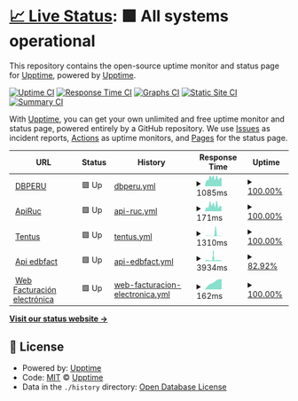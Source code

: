 # [📈 Live Status](https://upptime.github.io/dbperu): <!--live status--> **🟩 All systems operational**

This repository contains the open-source uptime monitor and status page for [Upptime](https://upptime.js.org), powered by [Upptime](https://github.com/upptime/upptime).

[![Uptime CI](https://github.com/upptime/dbperu/workflows/Uptime%20CI/badge.svg)](https://github.com/upptime/dbperu/actions?query=workflow%3A%22Uptime+CI%22)
[![Response Time CI](https://github.com/upptime/dbperu/workflows/Response%20Time%20CI/badge.svg)](https://github.com/upptime/dbperu/actions?query=workflow%3A%22Response+Time+CI%22)
[![Graphs CI](https://github.com/upptime/dbperu/workflows/Graphs%20CI/badge.svg)](https://github.com/upptime/dbperu/actions?query=workflow%3A%22Graphs+CI%22)
[![Static Site CI](https://github.com/upptime/dbperu/workflows/Static%20Site%20CI/badge.svg)](https://github.com/upptime/dbperu/actions?query=workflow%3A%22Static+Site+CI%22)
[![Summary CI](https://github.com/upptime/dbperu/workflows/Summary%20CI/badge.svg)](https://github.com/upptime/dbperu/actions?query=workflow%3A%22Summary+CI%22)

With [Upptime](https://upptime.js.org), you can get your own unlimited and free uptime monitor and status page, powered entirely by a GitHub repository. We use [Issues](https://github.com/upptime/dbperu/issues) as incident reports, [Actions](https://github.com/upptime/dbperu/actions) as uptime monitors, and [Pages](https://upptime.github.io/dbperu) for the status page.

<!--start: status pages-->
<!-- This summary is generated by Upptime (https://github.com/upptime/upptime) -->
<!-- Do not edit this manually, your changes will be overwritten -->
<!-- prettier-ignore -->
| URL | Status | History | Response Time | Uptime |
| --- | ------ | ------- | ------------- | ------ |
| <img alt="" src="https://favicons.githubusercontent.com/www.dbperu.com" height="13"> [DBPERU](https://www.dbperu.com/) | 🟩 Up | [dbperu.yml](https://github.com/mperezdbperu/dbperu/commits/HEAD/history/dbperu.yml) | <details><summary><img alt="Response time graph" src="./graphs/dbperu/response-time-week.png" height="20"> 1085ms</summary><br><a href="https://mperezdbperu.github.io/dbperu/history/dbperu"><img alt="Response time 1049" src="https://img.shields.io/endpoint?url=https%3A%2F%2Fraw.githubusercontent.com%2Fmperezdbperu%2Fdbperu%2FHEAD%2Fapi%2Fdbperu%2Fresponse-time.json"></a><br><a href="https://mperezdbperu.github.io/dbperu/history/dbperu"><img alt="24-hour response time 1344" src="https://img.shields.io/endpoint?url=https%3A%2F%2Fraw.githubusercontent.com%2Fmperezdbperu%2Fdbperu%2FHEAD%2Fapi%2Fdbperu%2Fresponse-time-day.json"></a><br><a href="https://mperezdbperu.github.io/dbperu/history/dbperu"><img alt="7-day response time 1085" src="https://img.shields.io/endpoint?url=https%3A%2F%2Fraw.githubusercontent.com%2Fmperezdbperu%2Fdbperu%2FHEAD%2Fapi%2Fdbperu%2Fresponse-time-week.json"></a><br><a href="https://mperezdbperu.github.io/dbperu/history/dbperu"><img alt="30-day response time 1049" src="https://img.shields.io/endpoint?url=https%3A%2F%2Fraw.githubusercontent.com%2Fmperezdbperu%2Fdbperu%2FHEAD%2Fapi%2Fdbperu%2Fresponse-time-month.json"></a><br><a href="https://mperezdbperu.github.io/dbperu/history/dbperu"><img alt="1-year response time 1049" src="https://img.shields.io/endpoint?url=https%3A%2F%2Fraw.githubusercontent.com%2Fmperezdbperu%2Fdbperu%2FHEAD%2Fapi%2Fdbperu%2Fresponse-time-year.json"></a></details> | <details><summary><a href="https://mperezdbperu.github.io/dbperu/history/dbperu">100.00%</a></summary><a href="https://mperezdbperu.github.io/dbperu/history/dbperu"><img alt="All-time uptime 100.00%" src="https://img.shields.io/endpoint?url=https%3A%2F%2Fraw.githubusercontent.com%2Fmperezdbperu%2Fdbperu%2FHEAD%2Fapi%2Fdbperu%2Fuptime.json"></a><br><a href="https://mperezdbperu.github.io/dbperu/history/dbperu"><img alt="24-hour uptime 100.00%" src="https://img.shields.io/endpoint?url=https%3A%2F%2Fraw.githubusercontent.com%2Fmperezdbperu%2Fdbperu%2FHEAD%2Fapi%2Fdbperu%2Fuptime-day.json"></a><br><a href="https://mperezdbperu.github.io/dbperu/history/dbperu"><img alt="7-day uptime 100.00%" src="https://img.shields.io/endpoint?url=https%3A%2F%2Fraw.githubusercontent.com%2Fmperezdbperu%2Fdbperu%2FHEAD%2Fapi%2Fdbperu%2Fuptime-week.json"></a><br><a href="https://mperezdbperu.github.io/dbperu/history/dbperu"><img alt="30-day uptime 100.00%" src="https://img.shields.io/endpoint?url=https%3A%2F%2Fraw.githubusercontent.com%2Fmperezdbperu%2Fdbperu%2FHEAD%2Fapi%2Fdbperu%2Fuptime-month.json"></a><br><a href="https://mperezdbperu.github.io/dbperu/history/dbperu"><img alt="1-year uptime 100.00%" src="https://img.shields.io/endpoint?url=https%3A%2F%2Fraw.githubusercontent.com%2Fmperezdbperu%2Fdbperu%2FHEAD%2Fapi%2Fdbperu%2Fuptime-year.json"></a></details>
| <img alt="" src="https://favicons.githubusercontent.com/java.dbperu.com" height="13"> [ApiRuc](http://java.dbperu.com:8080/ApiRuc) | 🟩 Up | [api-ruc.yml](https://github.com/mperezdbperu/dbperu/commits/HEAD/history/api-ruc.yml) | <details><summary><img alt="Response time graph" src="./graphs/api-ruc/response-time-week.png" height="20"> 171ms</summary><br><a href="https://mperezdbperu.github.io/dbperu/history/api-ruc"><img alt="Response time 166" src="https://img.shields.io/endpoint?url=https%3A%2F%2Fraw.githubusercontent.com%2Fmperezdbperu%2Fdbperu%2FHEAD%2Fapi%2Fapi-ruc%2Fresponse-time.json"></a><br><a href="https://mperezdbperu.github.io/dbperu/history/api-ruc"><img alt="24-hour response time 270" src="https://img.shields.io/endpoint?url=https%3A%2F%2Fraw.githubusercontent.com%2Fmperezdbperu%2Fdbperu%2FHEAD%2Fapi%2Fapi-ruc%2Fresponse-time-day.json"></a><br><a href="https://mperezdbperu.github.io/dbperu/history/api-ruc"><img alt="7-day response time 171" src="https://img.shields.io/endpoint?url=https%3A%2F%2Fraw.githubusercontent.com%2Fmperezdbperu%2Fdbperu%2FHEAD%2Fapi%2Fapi-ruc%2Fresponse-time-week.json"></a><br><a href="https://mperezdbperu.github.io/dbperu/history/api-ruc"><img alt="30-day response time 166" src="https://img.shields.io/endpoint?url=https%3A%2F%2Fraw.githubusercontent.com%2Fmperezdbperu%2Fdbperu%2FHEAD%2Fapi%2Fapi-ruc%2Fresponse-time-month.json"></a><br><a href="https://mperezdbperu.github.io/dbperu/history/api-ruc"><img alt="1-year response time 166" src="https://img.shields.io/endpoint?url=https%3A%2F%2Fraw.githubusercontent.com%2Fmperezdbperu%2Fdbperu%2FHEAD%2Fapi%2Fapi-ruc%2Fresponse-time-year.json"></a></details> | <details><summary><a href="https://mperezdbperu.github.io/dbperu/history/api-ruc">100.00%</a></summary><a href="https://mperezdbperu.github.io/dbperu/history/api-ruc"><img alt="All-time uptime 100.00%" src="https://img.shields.io/endpoint?url=https%3A%2F%2Fraw.githubusercontent.com%2Fmperezdbperu%2Fdbperu%2FHEAD%2Fapi%2Fapi-ruc%2Fuptime.json"></a><br><a href="https://mperezdbperu.github.io/dbperu/history/api-ruc"><img alt="24-hour uptime 100.00%" src="https://img.shields.io/endpoint?url=https%3A%2F%2Fraw.githubusercontent.com%2Fmperezdbperu%2Fdbperu%2FHEAD%2Fapi%2Fapi-ruc%2Fuptime-day.json"></a><br><a href="https://mperezdbperu.github.io/dbperu/history/api-ruc"><img alt="7-day uptime 100.00%" src="https://img.shields.io/endpoint?url=https%3A%2F%2Fraw.githubusercontent.com%2Fmperezdbperu%2Fdbperu%2FHEAD%2Fapi%2Fapi-ruc%2Fuptime-week.json"></a><br><a href="https://mperezdbperu.github.io/dbperu/history/api-ruc"><img alt="30-day uptime 100.00%" src="https://img.shields.io/endpoint?url=https%3A%2F%2Fraw.githubusercontent.com%2Fmperezdbperu%2Fdbperu%2FHEAD%2Fapi%2Fapi-ruc%2Fuptime-month.json"></a><br><a href="https://mperezdbperu.github.io/dbperu/history/api-ruc"><img alt="1-year uptime 100.00%" src="https://img.shields.io/endpoint?url=https%3A%2F%2Fraw.githubusercontent.com%2Fmperezdbperu%2Fdbperu%2FHEAD%2Fapi%2Fapi-ruc%2Fuptime-year.json"></a></details>
| <img alt="" src="https://favicons.githubusercontent.com/tentus.dbperulab.com" height="13"> [Tentus](http://tentus.dbperulab.com/) | 🟩 Up | [tentus.yml](https://github.com/mperezdbperu/dbperu/commits/HEAD/history/tentus.yml) | <details><summary><img alt="Response time graph" src="./graphs/tentus/response-time-week.png" height="20"> 1310ms</summary><br><a href="https://mperezdbperu.github.io/dbperu/history/tentus"><img alt="Response time 1017" src="https://img.shields.io/endpoint?url=https%3A%2F%2Fraw.githubusercontent.com%2Fmperezdbperu%2Fdbperu%2FHEAD%2Fapi%2Ftentus%2Fresponse-time.json"></a><br><a href="https://mperezdbperu.github.io/dbperu/history/tentus"><img alt="24-hour response time 100" src="https://img.shields.io/endpoint?url=https%3A%2F%2Fraw.githubusercontent.com%2Fmperezdbperu%2Fdbperu%2FHEAD%2Fapi%2Ftentus%2Fresponse-time-day.json"></a><br><a href="https://mperezdbperu.github.io/dbperu/history/tentus"><img alt="7-day response time 1310" src="https://img.shields.io/endpoint?url=https%3A%2F%2Fraw.githubusercontent.com%2Fmperezdbperu%2Fdbperu%2FHEAD%2Fapi%2Ftentus%2Fresponse-time-week.json"></a><br><a href="https://mperezdbperu.github.io/dbperu/history/tentus"><img alt="30-day response time 1017" src="https://img.shields.io/endpoint?url=https%3A%2F%2Fraw.githubusercontent.com%2Fmperezdbperu%2Fdbperu%2FHEAD%2Fapi%2Ftentus%2Fresponse-time-month.json"></a><br><a href="https://mperezdbperu.github.io/dbperu/history/tentus"><img alt="1-year response time 1017" src="https://img.shields.io/endpoint?url=https%3A%2F%2Fraw.githubusercontent.com%2Fmperezdbperu%2Fdbperu%2FHEAD%2Fapi%2Ftentus%2Fresponse-time-year.json"></a></details> | <details><summary><a href="https://mperezdbperu.github.io/dbperu/history/tentus">100.00%</a></summary><a href="https://mperezdbperu.github.io/dbperu/history/tentus"><img alt="All-time uptime 100.00%" src="https://img.shields.io/endpoint?url=https%3A%2F%2Fraw.githubusercontent.com%2Fmperezdbperu%2Fdbperu%2FHEAD%2Fapi%2Ftentus%2Fuptime.json"></a><br><a href="https://mperezdbperu.github.io/dbperu/history/tentus"><img alt="24-hour uptime 100.00%" src="https://img.shields.io/endpoint?url=https%3A%2F%2Fraw.githubusercontent.com%2Fmperezdbperu%2Fdbperu%2FHEAD%2Fapi%2Ftentus%2Fuptime-day.json"></a><br><a href="https://mperezdbperu.github.io/dbperu/history/tentus"><img alt="7-day uptime 100.00%" src="https://img.shields.io/endpoint?url=https%3A%2F%2Fraw.githubusercontent.com%2Fmperezdbperu%2Fdbperu%2FHEAD%2Fapi%2Ftentus%2Fuptime-week.json"></a><br><a href="https://mperezdbperu.github.io/dbperu/history/tentus"><img alt="30-day uptime 100.00%" src="https://img.shields.io/endpoint?url=https%3A%2F%2Fraw.githubusercontent.com%2Fmperezdbperu%2Fdbperu%2FHEAD%2Fapi%2Ftentus%2Fuptime-month.json"></a><br><a href="https://mperezdbperu.github.io/dbperu/history/tentus"><img alt="1-year uptime 100.00%" src="https://img.shields.io/endpoint?url=https%3A%2F%2Fraw.githubusercontent.com%2Fmperezdbperu%2Fdbperu%2FHEAD%2Fapi%2Ftentus%2Fuptime-year.json"></a></details>
| <img alt="" src="https://favicons.githubusercontent.com/161.132.192.240" height="13"> [Api edbfact](http://161.132.192.240:81/) | 🟩 Up | [api-edbfact.yml](https://github.com/mperezdbperu/dbperu/commits/HEAD/history/api-edbfact.yml) | <details><summary><img alt="Response time graph" src="./graphs/api-edbfact/response-time-week.png" height="20"> 3934ms</summary><br><a href="https://mperezdbperu.github.io/dbperu/history/api-edbfact"><img alt="Response time 3756" src="https://img.shields.io/endpoint?url=https%3A%2F%2Fraw.githubusercontent.com%2Fmperezdbperu%2Fdbperu%2FHEAD%2Fapi%2Fapi-edbfact%2Fresponse-time.json"></a><br><a href="https://mperezdbperu.github.io/dbperu/history/api-edbfact"><img alt="24-hour response time 2091" src="https://img.shields.io/endpoint?url=https%3A%2F%2Fraw.githubusercontent.com%2Fmperezdbperu%2Fdbperu%2FHEAD%2Fapi%2Fapi-edbfact%2Fresponse-time-day.json"></a><br><a href="https://mperezdbperu.github.io/dbperu/history/api-edbfact"><img alt="7-day response time 3934" src="https://img.shields.io/endpoint?url=https%3A%2F%2Fraw.githubusercontent.com%2Fmperezdbperu%2Fdbperu%2FHEAD%2Fapi%2Fapi-edbfact%2Fresponse-time-week.json"></a><br><a href="https://mperezdbperu.github.io/dbperu/history/api-edbfact"><img alt="30-day response time 3756" src="https://img.shields.io/endpoint?url=https%3A%2F%2Fraw.githubusercontent.com%2Fmperezdbperu%2Fdbperu%2FHEAD%2Fapi%2Fapi-edbfact%2Fresponse-time-month.json"></a><br><a href="https://mperezdbperu.github.io/dbperu/history/api-edbfact"><img alt="1-year response time 3756" src="https://img.shields.io/endpoint?url=https%3A%2F%2Fraw.githubusercontent.com%2Fmperezdbperu%2Fdbperu%2FHEAD%2Fapi%2Fapi-edbfact%2Fresponse-time-year.json"></a></details> | <details><summary><a href="https://mperezdbperu.github.io/dbperu/history/api-edbfact">82.92%</a></summary><a href="https://mperezdbperu.github.io/dbperu/history/api-edbfact"><img alt="All-time uptime 83.79%" src="https://img.shields.io/endpoint?url=https%3A%2F%2Fraw.githubusercontent.com%2Fmperezdbperu%2Fdbperu%2FHEAD%2Fapi%2Fapi-edbfact%2Fuptime.json"></a><br><a href="https://mperezdbperu.github.io/dbperu/history/api-edbfact"><img alt="24-hour uptime 94.74%" src="https://img.shields.io/endpoint?url=https%3A%2F%2Fraw.githubusercontent.com%2Fmperezdbperu%2Fdbperu%2FHEAD%2Fapi%2Fapi-edbfact%2Fuptime-day.json"></a><br><a href="https://mperezdbperu.github.io/dbperu/history/api-edbfact"><img alt="7-day uptime 82.92%" src="https://img.shields.io/endpoint?url=https%3A%2F%2Fraw.githubusercontent.com%2Fmperezdbperu%2Fdbperu%2FHEAD%2Fapi%2Fapi-edbfact%2Fuptime-week.json"></a><br><a href="https://mperezdbperu.github.io/dbperu/history/api-edbfact"><img alt="30-day uptime 83.79%" src="https://img.shields.io/endpoint?url=https%3A%2F%2Fraw.githubusercontent.com%2Fmperezdbperu%2Fdbperu%2FHEAD%2Fapi%2Fapi-edbfact%2Fuptime-month.json"></a><br><a href="https://mperezdbperu.github.io/dbperu/history/api-edbfact"><img alt="1-year uptime 83.79%" src="https://img.shields.io/endpoint?url=https%3A%2F%2Fraw.githubusercontent.com%2Fmperezdbperu%2Fdbperu%2FHEAD%2Fapi%2Fapi-edbfact%2Fuptime-year.json"></a></details>
| <img alt="" src="https://favicons.githubusercontent.com/edbfact.dbperulab.com" height="13"> [Web Facturación electrónica](http://edbfact.dbperulab.com/) | 🟩 Up | [web-facturacion-electronica.yml](https://github.com/mperezdbperu/dbperu/commits/HEAD/history/web-facturacion-electronica.yml) | <details><summary><img alt="Response time graph" src="./graphs/web-facturacion-electronica/response-time-week.png" height="20"> 162ms</summary><br><a href="https://mperezdbperu.github.io/dbperu/history/web-facturacion-electronica"><img alt="Response time 162" src="https://img.shields.io/endpoint?url=https%3A%2F%2Fraw.githubusercontent.com%2Fmperezdbperu%2Fdbperu%2FHEAD%2Fapi%2Fweb-facturacion-electronica%2Fresponse-time.json"></a><br><a href="https://mperezdbperu.github.io/dbperu/history/web-facturacion-electronica"><img alt="24-hour response time 107" src="https://img.shields.io/endpoint?url=https%3A%2F%2Fraw.githubusercontent.com%2Fmperezdbperu%2Fdbperu%2FHEAD%2Fapi%2Fweb-facturacion-electronica%2Fresponse-time-day.json"></a><br><a href="https://mperezdbperu.github.io/dbperu/history/web-facturacion-electronica"><img alt="7-day response time 162" src="https://img.shields.io/endpoint?url=https%3A%2F%2Fraw.githubusercontent.com%2Fmperezdbperu%2Fdbperu%2FHEAD%2Fapi%2Fweb-facturacion-electronica%2Fresponse-time-week.json"></a><br><a href="https://mperezdbperu.github.io/dbperu/history/web-facturacion-electronica"><img alt="30-day response time 162" src="https://img.shields.io/endpoint?url=https%3A%2F%2Fraw.githubusercontent.com%2Fmperezdbperu%2Fdbperu%2FHEAD%2Fapi%2Fweb-facturacion-electronica%2Fresponse-time-month.json"></a><br><a href="https://mperezdbperu.github.io/dbperu/history/web-facturacion-electronica"><img alt="1-year response time 162" src="https://img.shields.io/endpoint?url=https%3A%2F%2Fraw.githubusercontent.com%2Fmperezdbperu%2Fdbperu%2FHEAD%2Fapi%2Fweb-facturacion-electronica%2Fresponse-time-year.json"></a></details> | <details><summary><a href="https://mperezdbperu.github.io/dbperu/history/web-facturacion-electronica">100.00%</a></summary><a href="https://mperezdbperu.github.io/dbperu/history/web-facturacion-electronica"><img alt="All-time uptime 100.00%" src="https://img.shields.io/endpoint?url=https%3A%2F%2Fraw.githubusercontent.com%2Fmperezdbperu%2Fdbperu%2FHEAD%2Fapi%2Fweb-facturacion-electronica%2Fuptime.json"></a><br><a href="https://mperezdbperu.github.io/dbperu/history/web-facturacion-electronica"><img alt="24-hour uptime 100.00%" src="https://img.shields.io/endpoint?url=https%3A%2F%2Fraw.githubusercontent.com%2Fmperezdbperu%2Fdbperu%2FHEAD%2Fapi%2Fweb-facturacion-electronica%2Fuptime-day.json"></a><br><a href="https://mperezdbperu.github.io/dbperu/history/web-facturacion-electronica"><img alt="7-day uptime 100.00%" src="https://img.shields.io/endpoint?url=https%3A%2F%2Fraw.githubusercontent.com%2Fmperezdbperu%2Fdbperu%2FHEAD%2Fapi%2Fweb-facturacion-electronica%2Fuptime-week.json"></a><br><a href="https://mperezdbperu.github.io/dbperu/history/web-facturacion-electronica"><img alt="30-day uptime 100.00%" src="https://img.shields.io/endpoint?url=https%3A%2F%2Fraw.githubusercontent.com%2Fmperezdbperu%2Fdbperu%2FHEAD%2Fapi%2Fweb-facturacion-electronica%2Fuptime-month.json"></a><br><a href="https://mperezdbperu.github.io/dbperu/history/web-facturacion-electronica"><img alt="1-year uptime 100.00%" src="https://img.shields.io/endpoint?url=https%3A%2F%2Fraw.githubusercontent.com%2Fmperezdbperu%2Fdbperu%2FHEAD%2Fapi%2Fweb-facturacion-electronica%2Fuptime-year.json"></a></details>

<!--end: status pages-->

[**Visit our status website →**](https://upptime.github.io/dbperu)

## 📄 License

- Powered by: [Upptime](https://github.com/upptime/upptime)
- Code: [MIT](./LICENSE) © [Upptime](https://upptime.js.org)
- Data in the `./history` directory: [Open Database License](https://opendatacommons.org/licenses/odbl/1-0/)
